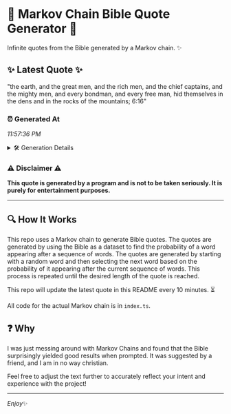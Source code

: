# 📖 Markov Chain Bible Quote Generator 📖

Infinite quotes from the Bible generated by a Markov chain. ✨

## ✨ Latest Quote ✨
"the earth, and the great men, and the rich men, and the chief captains, and the mighty men, and every bondman, and every free man, hid themselves in the dens and in the rocks of the mountains; 6:16"

### ⏰ Generated At
*11:57:36 PM*

<details>
    <summary>🛠️ Generation Details</summary>
    <p>
        <strong>🌱 Seed:</strong> the<br>
        <strong>🔄 Iterations:</strong> 37<br>
        <strong>📜 Context History:</strong><br>[ the ]: earth,<br>[ the, earth, ]: and<br>[ the, earth,, and ]: the<br>[ the, earth,, and, the ]: great<br>[ the, earth,, and, the, great ]: men,<br>[ the, earth,, and, the, great, men, ]: and<br>[ earth,, and, the, great, men,, and ]: the<br>[ and, the, great, men,, and, the ]: rich<br>[ the, great, men,, and, the, rich ]: men,<br>[ great, men,, and, the, rich, men, ]: and<br>[ men,, and, the, rich, men,, and ]: the<br>[ and, the, rich, men,, and, the ]: chief<br>[ the, rich, men,, and, the, chief ]: captains,<br>[ rich, men,, and, the, chief, captains, ]: and<br>[ men,, and, the, chief, captains,, and ]: the<br>[ and, the, chief, captains,, and, the ]: mighty<br>[ the, chief, captains,, and, the, mighty ]: men,<br>[ chief, captains,, and, the, mighty, men, ]: and<br>[ captains,, and, the, mighty, men,, and ]: every<br>[ and, the, mighty, men,, and, every ]: bondman,<br>[ the, mighty, men,, and, every, bondman, ]: and<br>[ mighty, men,, and, every, bondman,, and ]: every<br>[ men,, and, every, bondman,, and, every ]: free<br>[ and, every, bondman,, and, every, free ]: man,<br>[ every, bondman,, and, every, free, man, ]: hid<br>[ bondman,, and, every, free, man,, hid ]: themselves<br>[ and, every, free, man,, hid, themselves ]: in<br>[ every, free, man,, hid, themselves, in ]: the<br>[ free, man,, hid, themselves, in, the ]: dens<br>[ man,, hid, themselves, in, the, dens ]: and<br>[ hid, themselves, in, the, dens, and ]: in<br>[ themselves, in, the, dens, and, in ]: the<br>[ in, the, dens, and, in, the ]: rocks<br>[ the, dens, and, in, the, rocks ]: of<br>[ dens, and, in, the, rocks, of ]: the<br>[ and, in, the, rocks, of, the ]: mountains;<br>[ in, the, rocks, of, the, mountains; ]: 6:16<br>
    </p>
</details>

### ⚠️ Disclaimer ⚠️
**This quote is generated by a program and is not to be taken seriously. It is purely for entertainment purposes.**

---

## 🔍 How It Works

This repo uses a Markov chain to generate Bible quotes. The quotes are generated by using the Bible as a dataset to find the probability of a word appearing after a sequence of words. The quotes are generated by starting with a random word and then selecting the next word based on the probability of it appearing after the current sequence of words. This process is repeated until the desired length of the quote is reached.

This repo will update the latest quote in this README every 10 minutes. ⏳

All code for the actual Markov chain is in `index.ts`.

## ❓ Why

I was just messing around with Markov Chains and found that the Bible surprisingly yielded good results when prompted. 
It was suggested by a friend, and I am in no way christian.

Feel free to adjust the text further to accurately reflect your intent and experience with the project!

---

*Enjoy*✨
